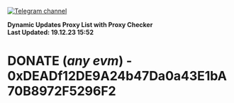 [![Telegram channel](https://img.shields.io/endpoint?url=https://runkit.io/damiankrawczyk/telegram-badge/branches/master?url=https://t.me/n4z4v0d)](https://t.me/n4z4v0d) 

**Dynamic Updates Proxy List with Proxy Checker**  
**Last Updated: 19.12.23 15:52**

# DONATE (_any evm_) - 0xDEADf12DE9A24b47Da0a43E1bA70B8972F5296F2
